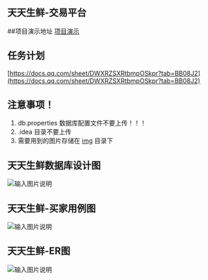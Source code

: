 ## 天天生鲜-交易平台

##项目演示地址
[项目演示](http://119.3.104.52:8081/)

## 任务计划
[https://docs.qq.com/sheet/DWXRZSXRtbmpOSkpr?tab=BB08J2](https://docs.qq.com/sheet/DWXRZSXRtbmpOSkpr?tab=BB08J2)

## 注意事项！
1. db.properties 数据库配置文件不要上传！！！
2. .idea 目录不要上传
3. 需要用到的图片存储在 [img](https://gitee.com/LovelyHzz/daily-fresh-trading-platform/tree/master/img) 目录下

## 天天生鲜数据库设计图
![输入图片说明](https://images.gitee.com/uploads/images/2021/1116/100558_68144eb0_8254421.png "天天生鲜数据库设计1.1.png")


## 天天生鲜-买家用例图
![输入图片说明](https://images.gitee.com/uploads/images/2021/1116/094243_2126675f_8254421.png "111.png")

## 天天生鲜-ER图
![输入图片说明](https://images.gitee.com/uploads/images/2021/1116/100612_450af793_8254421.png "用例图.png")